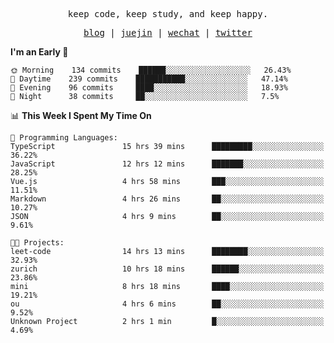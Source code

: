<p align="center">
  <samp>
    <span>keep code, keep study, and keep happy.</span>
  </samp>
</p>

<p align="center">
  <samp>
    <a href="https://ouduidui.cn">blog</a>  |
    <a href="https://juejin.cn/user/4309700183594366">juejin</a> |
    <a href="./images/wechat.jpeg">wechat</a> |
    <a href="https://twitter.com/ouduidui">twitter</a>
  </samp>
</p>

<!--START_SECTION:waka-->
**I'm an Early 🐤** 

```text
🌞 Morning    134 commits    ██████░░░░░░░░░░░░░░░░░░░   26.43% 
🌆 Daytime    239 commits    ███████████░░░░░░░░░░░░░░   47.14% 
🌃 Evening    96 commits     ████░░░░░░░░░░░░░░░░░░░░░   18.93% 
🌙 Night      38 commits     ██░░░░░░░░░░░░░░░░░░░░░░░   7.5%

```


📊 **This Week I Spent My Time On** 

```text
💬 Programming Languages: 
TypeScript               15 hrs 39 mins      █████████░░░░░░░░░░░░░░░░   36.22% 
JavaScript               12 hrs 12 mins      ███████░░░░░░░░░░░░░░░░░░   28.25% 
Vue.js                   4 hrs 58 mins       ███░░░░░░░░░░░░░░░░░░░░░░   11.51% 
Markdown                 4 hrs 26 mins       ██░░░░░░░░░░░░░░░░░░░░░░░   10.27% 
JSON                     4 hrs 9 mins        ██░░░░░░░░░░░░░░░░░░░░░░░   9.61%

🐱‍💻 Projects: 
leet-code                14 hrs 13 mins      ████████░░░░░░░░░░░░░░░░░   32.93% 
zurich                   10 hrs 18 mins      ██████░░░░░░░░░░░░░░░░░░░   23.86% 
mini                     8 hrs 18 mins       ████░░░░░░░░░░░░░░░░░░░░░   19.21% 
ou                       4 hrs 6 mins        ██░░░░░░░░░░░░░░░░░░░░░░░   9.52% 
Unknown Project          2 hrs 1 min         █░░░░░░░░░░░░░░░░░░░░░░░░   4.69%

```


<!--END_SECTION:waka-->
